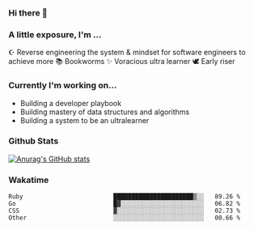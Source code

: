 ### Hi there 👋
### A little exposure, I'm ...

☪ Reverse engineering the system & mindset for software engineers to achieve more 
📚 Bookworms 
✨ Voracious ultra learner 
🕊 Early riser

<!--
**bitethecode/bitethecode** is a ✨ _special_ ✨ repository because its `README.md` (this file) appears on your GitHub profile.

Here are some ideas to get you started:

- 🔭 I’m currently working on ...
- 🌱 I’m currently learning ...
- 👯 I’m looking to collaborate on ...
- 🤔 I’m looking for help with ...
- 💬 Ask me about ...
- 📫 How to reach me: ...
- 😄 Pronouns: ...
- ⚡ Fun fact: ...
-->


### Currently I'm working on... 
- Building a developer playbook
- Building mastery of data structures and algorithms
- Building a system to be an ultralearner

### Github Stats
[![Anurag's GitHub stats](https://github-readme-stats.vercel.app/api?username=bitethecode)](https://github.com/anuraghazra/github-readme-stats)

### Wakatime
<!--START_SECTION:waka-->

```text
Ruby                         ██████████████████████▒░░   89.26 %
Go                           █▓░░░░░░░░░░░░░░░░░░░░░░░   06.82 %
CSS                          ▓░░░░░░░░░░░░░░░░░░░░░░░░   02.73 %
Other                        ░░░░░░░░░░░░░░░░░░░░░░░░░   00.66 %
```

<!--END_SECTION:waka-->
